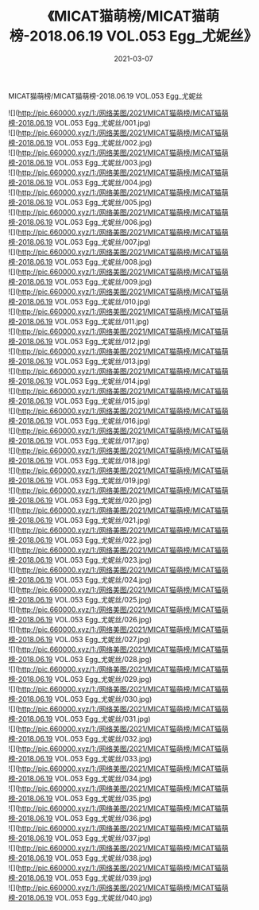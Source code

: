 ﻿---
layout: post
title:  《MICAT猫萌榜/MICAT猫萌榜-2018.06.19 VOL.053 Egg_尤妮丝》
date:   2021-03-07
img: http://pic.660000.xyz/1:/网络美图/2021/MICAT猫萌榜/MICAT猫萌榜-2018.06.19 VOL.053 Egg_尤妮丝/000.jpg
categories: [美女, 清纯, 唯美]
---

MICAT猫萌榜/MICAT猫萌榜-2018.06.19 VOL.053 Egg_尤妮丝

 ![](http://pic.660000.xyz/1:/网络美图/2021/MICAT猫萌榜/MICAT猫萌榜-2018.06.19 VOL.053 Egg_尤妮丝/001.jpg) <br>![](http://pic.660000.xyz/1:/网络美图/2021/MICAT猫萌榜/MICAT猫萌榜-2018.06.19 VOL.053 Egg_尤妮丝/002.jpg) <br>![](http://pic.660000.xyz/1:/网络美图/2021/MICAT猫萌榜/MICAT猫萌榜-2018.06.19 VOL.053 Egg_尤妮丝/003.jpg) <br>![](http://pic.660000.xyz/1:/网络美图/2021/MICAT猫萌榜/MICAT猫萌榜-2018.06.19 VOL.053 Egg_尤妮丝/004.jpg) <br>![](http://pic.660000.xyz/1:/网络美图/2021/MICAT猫萌榜/MICAT猫萌榜-2018.06.19 VOL.053 Egg_尤妮丝/005.jpg) <br>![](http://pic.660000.xyz/1:/网络美图/2021/MICAT猫萌榜/MICAT猫萌榜-2018.06.19 VOL.053 Egg_尤妮丝/006.jpg) <br>![](http://pic.660000.xyz/1:/网络美图/2021/MICAT猫萌榜/MICAT猫萌榜-2018.06.19 VOL.053 Egg_尤妮丝/007.jpg) <br>![](http://pic.660000.xyz/1:/网络美图/2021/MICAT猫萌榜/MICAT猫萌榜-2018.06.19 VOL.053 Egg_尤妮丝/008.jpg) <br>![](http://pic.660000.xyz/1:/网络美图/2021/MICAT猫萌榜/MICAT猫萌榜-2018.06.19 VOL.053 Egg_尤妮丝/009.jpg) <br>![](http://pic.660000.xyz/1:/网络美图/2021/MICAT猫萌榜/MICAT猫萌榜-2018.06.19 VOL.053 Egg_尤妮丝/010.jpg) <br>![](http://pic.660000.xyz/1:/网络美图/2021/MICAT猫萌榜/MICAT猫萌榜-2018.06.19 VOL.053 Egg_尤妮丝/011.jpg) <br>![](http://pic.660000.xyz/1:/网络美图/2021/MICAT猫萌榜/MICAT猫萌榜-2018.06.19 VOL.053 Egg_尤妮丝/012.jpg) <br>![](http://pic.660000.xyz/1:/网络美图/2021/MICAT猫萌榜/MICAT猫萌榜-2018.06.19 VOL.053 Egg_尤妮丝/013.jpg) <br>![](http://pic.660000.xyz/1:/网络美图/2021/MICAT猫萌榜/MICAT猫萌榜-2018.06.19 VOL.053 Egg_尤妮丝/014.jpg) <br>![](http://pic.660000.xyz/1:/网络美图/2021/MICAT猫萌榜/MICAT猫萌榜-2018.06.19 VOL.053 Egg_尤妮丝/015.jpg) <br>![](http://pic.660000.xyz/1:/网络美图/2021/MICAT猫萌榜/MICAT猫萌榜-2018.06.19 VOL.053 Egg_尤妮丝/016.jpg) <br>![](http://pic.660000.xyz/1:/网络美图/2021/MICAT猫萌榜/MICAT猫萌榜-2018.06.19 VOL.053 Egg_尤妮丝/017.jpg) <br>![](http://pic.660000.xyz/1:/网络美图/2021/MICAT猫萌榜/MICAT猫萌榜-2018.06.19 VOL.053 Egg_尤妮丝/018.jpg) <br>![](http://pic.660000.xyz/1:/网络美图/2021/MICAT猫萌榜/MICAT猫萌榜-2018.06.19 VOL.053 Egg_尤妮丝/019.jpg) <br>![](http://pic.660000.xyz/1:/网络美图/2021/MICAT猫萌榜/MICAT猫萌榜-2018.06.19 VOL.053 Egg_尤妮丝/020.jpg) <br>![](http://pic.660000.xyz/1:/网络美图/2021/MICAT猫萌榜/MICAT猫萌榜-2018.06.19 VOL.053 Egg_尤妮丝/021.jpg) <br>![](http://pic.660000.xyz/1:/网络美图/2021/MICAT猫萌榜/MICAT猫萌榜-2018.06.19 VOL.053 Egg_尤妮丝/022.jpg) <br>![](http://pic.660000.xyz/1:/网络美图/2021/MICAT猫萌榜/MICAT猫萌榜-2018.06.19 VOL.053 Egg_尤妮丝/023.jpg) <br>![](http://pic.660000.xyz/1:/网络美图/2021/MICAT猫萌榜/MICAT猫萌榜-2018.06.19 VOL.053 Egg_尤妮丝/024.jpg) <br>![](http://pic.660000.xyz/1:/网络美图/2021/MICAT猫萌榜/MICAT猫萌榜-2018.06.19 VOL.053 Egg_尤妮丝/025.jpg) <br>![](http://pic.660000.xyz/1:/网络美图/2021/MICAT猫萌榜/MICAT猫萌榜-2018.06.19 VOL.053 Egg_尤妮丝/026.jpg) <br>![](http://pic.660000.xyz/1:/网络美图/2021/MICAT猫萌榜/MICAT猫萌榜-2018.06.19 VOL.053 Egg_尤妮丝/027.jpg) <br>![](http://pic.660000.xyz/1:/网络美图/2021/MICAT猫萌榜/MICAT猫萌榜-2018.06.19 VOL.053 Egg_尤妮丝/028.jpg) <br>![](http://pic.660000.xyz/1:/网络美图/2021/MICAT猫萌榜/MICAT猫萌榜-2018.06.19 VOL.053 Egg_尤妮丝/029.jpg) <br>![](http://pic.660000.xyz/1:/网络美图/2021/MICAT猫萌榜/MICAT猫萌榜-2018.06.19 VOL.053 Egg_尤妮丝/030.jpg) <br>![](http://pic.660000.xyz/1:/网络美图/2021/MICAT猫萌榜/MICAT猫萌榜-2018.06.19 VOL.053 Egg_尤妮丝/031.jpg) <br>![](http://pic.660000.xyz/1:/网络美图/2021/MICAT猫萌榜/MICAT猫萌榜-2018.06.19 VOL.053 Egg_尤妮丝/032.jpg) <br>![](http://pic.660000.xyz/1:/网络美图/2021/MICAT猫萌榜/MICAT猫萌榜-2018.06.19 VOL.053 Egg_尤妮丝/033.jpg) <br>![](http://pic.660000.xyz/1:/网络美图/2021/MICAT猫萌榜/MICAT猫萌榜-2018.06.19 VOL.053 Egg_尤妮丝/034.jpg) <br>![](http://pic.660000.xyz/1:/网络美图/2021/MICAT猫萌榜/MICAT猫萌榜-2018.06.19 VOL.053 Egg_尤妮丝/035.jpg) <br>![](http://pic.660000.xyz/1:/网络美图/2021/MICAT猫萌榜/MICAT猫萌榜-2018.06.19 VOL.053 Egg_尤妮丝/036.jpg) <br>![](http://pic.660000.xyz/1:/网络美图/2021/MICAT猫萌榜/MICAT猫萌榜-2018.06.19 VOL.053 Egg_尤妮丝/037.jpg) <br>![](http://pic.660000.xyz/1:/网络美图/2021/MICAT猫萌榜/MICAT猫萌榜-2018.06.19 VOL.053 Egg_尤妮丝/038.jpg) <br>![](http://pic.660000.xyz/1:/网络美图/2021/MICAT猫萌榜/MICAT猫萌榜-2018.06.19 VOL.053 Egg_尤妮丝/039.jpg) <br>![](http://pic.660000.xyz/1:/网络美图/2021/MICAT猫萌榜/MICAT猫萌榜-2018.06.19 VOL.053 Egg_尤妮丝/040.jpg) <br>
